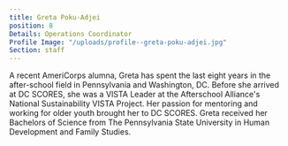 ```yaml
---
title: Greta Poku-Adjei
position: 8
Details: Operations Coordinator
Profile Image: "/uploads/profile--greta-poku-adjei.jpg"
Section: staff
---
```


A recent AmeriCorps alumna, Greta has spent the last eight years in the after-school field in Pennsylvania and Washington, DC. Before she arrived at DC SCORES, she was a VISTA Leader at the Afterschool Alliance's National Sustainability VISTA Project. Her passion for mentoring and working for older youth brought her to DC SCORES. Greta received her Bachelors of Science from The Pennsylvania State University in Human Development and Family Studies.